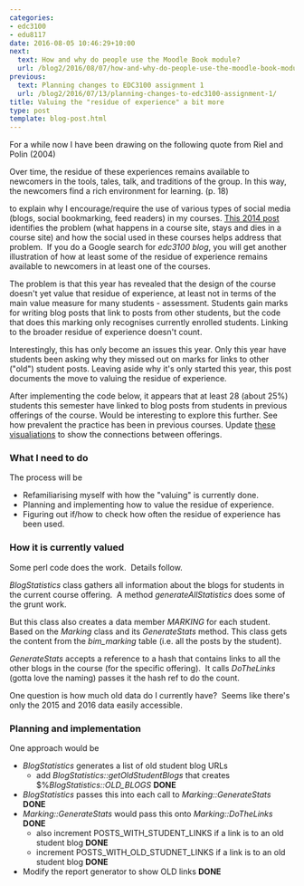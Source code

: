 ```yaml
---
categories:
- edc3100
- edu8117
date: 2016-08-05 10:46:29+10:00
next:
  text: How and why do people use the Moodle Book module?
  url: /blog2/2016/08/07/how-and-why-do-people-use-the-moodle-book-module/
previous:
  text: Planning changes to EDC3100 assignment 1
  url: /blog2/2016/07/13/planning-changes-to-edc3100-assignment-1/
title: Valuing the "residue of experience" a bit more
type: post
template: blog-post.html
---
```

For a while now I have been drawing on the following quote from Riel and Polin (2004)

Over time, the residue of these experiences remains available to newcomers in the tools, tales, talk, and traditions of the group. In this way, the newcomers find a rich environment for learning. (p. 18)

to explain why I encourage/require the use of various types of social media (blogs, social bookmarking, feed readers) in my courses. [This 2014 post](/blog2/2014/08/15/joining-the-swarm-what-a-course-might-be/) identifies the problem (what happens in a course site, stays and dies in a course site) and how the social used in these courses helps address that problem.  If you do a Google search for _edc3100 blog_, you will get another illustration of how at least some of the residue of experience remains available to newcomers in at least one of the courses.

The problem is that this year has revealed that the design of the course doesn't yet value that residue of experience, at least not in terms of the main value measure for many students - assessment. Students gain marks for writing blog posts that link to posts from other students, but the code that does this marking only recognises currently enrolled students. Linking to the broader residue of experience doesn't count.

Interestingly, this has only become an issues this year. Only this year have students been asking why they missed out on marks for links to other ("old") student posts. Leaving aside why it's only started this year, this post documents the move to valuing the residue of experience.

After implementing the code below, it appears that at least 28 (about 25%) students this semester have linked to blog posts from students in previous offerings of the course. Would be interesting to explore this further. See how prevalent the practice has been in previous courses. Update [these visualiations](/blog2/2013/03/18/visualising-the-blog-network-of-edc3100-students/) to show the connections between offerings.

### What I need to do

The process will be

- Refamiliarising myself with how the "valuing" is currently done.
- Planning and implementing how to value the residue of experience.
- Figuring out if/how to check how often the residue of experience has been used.

### How it is currently valued

Some perl code does the work.  Details follow.

_BlogStatistics_ class gathers all information about the blogs for students in the current course offering.  A method _generateAllStatistics_ does some of the grunt work.

But this class also creates a data member _MARKING_ for each student. Based on the _Marking_ class and its _GenerateStats_ method. This class gets the content from the _bim\_marking_ table (i.e. all the posts by the student).

_GenerateStats_ accepts a reference to a hash that contains links to all the other blogs in the course (for the specific offering).  It calls _DoTheLinks_ (gotta love the naming) passes it the hash ref to do the count.

One question is how much old data do I currently have?  Seems like there's only the 2015 and 2016 data easily accessible.

### Planning and implementation

One approach would be

- _BlogStatistics_ generates a list of old student blog URLs
    - add _BlogStatistics::getOldStudentBlogs_ that creates $%_BlogStatistics::OLD\_BLOGS_ **DONE**
- _BlogStatistics_ passes this into each call to _Marking::GenerateStats_  **DONE**
- _Marking::GenerateStats_ would pass this onto _Marking::DoTheLinks_ **DONE**
    - also increment POSTS\_WITH\_STUDENT\_LINKS if a link is to an old student blog **DONE**
    - increment POSTS\_WITH\_OLD\_STUDNET\_LINKS if a link is to an old student blog **DONE**
- Modify the report generator to show OLD links **DONE**